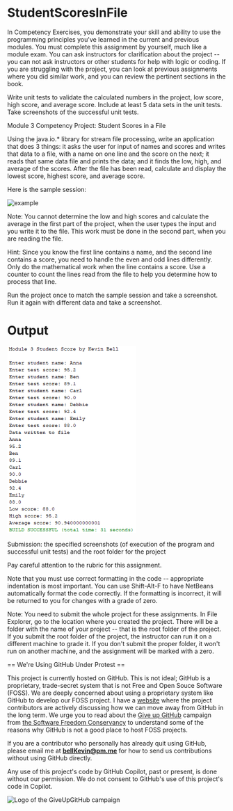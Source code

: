 # StudentScoresInFile

In Competency Exercises, you demonstrate your skill and ability to use the programming principles you've learned in the current and previous modules. You must complete this assignment by yourself, much like a module exam. You can ask instructors for clarification about the project -- you can not ask instructors or other students for help with logic or coding. If you are struggling with the project, you can look at previous assignments where you did similar work, and you can review the pertinent sections in the book.

 

Write unit tests to validate the calculated numbers in the project, low score, high score, and average score. Include at least 5 data sets in the unit tests. Take screenshots of the successful unit tests.

 

Module 3 Competency Project: Student Scores in a File

Using the java.io.* library for stream file processing, write an application that does 3 things: it asks the user for input of names and scores and writes that data to a file, with a name on one line and the score on the next; it reads that same data file and prints the data; and it finds the low, high, and average of the scores. After the file has been read, calculate and display the lowest score, highest score, and average score.

Here is the sample session:

![example](https://github.com/bell-kevin/StudentScoresInFile/blob/main/m3-2220-studentScores.PNG)

Note: You cannot determine the low and high scores and calculate the average in the first part of the project, when the user types the input and you write it to the file. This work must be done in the second part, when you are reading the file.

Hint: Since you know the first line contains a name, and the second line contains a score, you need to handle the even and odd lines differently. Only do the mathematical work when the line contains a score. Use a counter to count the lines read from the file to help you determine how to process that line.

Run the project once to match the sample session and take a screenshot. Run it again with different data and take a screenshot.

 # Output
 
 ![output](https://github.com/bell-kevin/Mod3StudentScoresInFile/blob/main/sendHelp.PNG)

Submission: the specified screenshots (of execution of the program and successful unit tests) and the root folder for the project

 

Pay careful attention to the rubric for this assignment.

Note that you must use correct formatting in the code -- appropriate indentation is most important. You can use Shift-Alt-F to have NetBeans automatically format the code correctly. If the formatting is incorrect, it will be returned to you for changes with a grade of zero.

Note: You need to submit the whole project for these assignments. In File Explorer, go to the location where you created the project. There will be a folder with the name of your project -- that is the root folder of the project.  If you submit the root folder of the project, the instructor can run it on a different machine to grade it. If you don't submit the proper folder, it won't run on another machine, and the assignment will be marked with a zero.

== We're Using GitHub Under Protest ==

This project is currently hosted on GitHub.  This is not ideal; GitHub is a
proprietary, trade-secret system that is not Free and Open Souce Software
(FOSS).  We are deeply concerned about using a proprietary system like GitHub
to develop our FOSS project. I have a [website](https://bellKevin.me) where the
project contributors are actively discussing how we can move away from GitHub
in the long term.  We urge you to read about the [Give up GitHub](https://GiveUpGitHub.org) campaign 
from [the Software Freedom Conservancy](https://sfconservancy.org) to understand some of the reasons why GitHub is not 
a good place to host FOSS projects.

If you are a contributor who personally has already quit using GitHub, please
email me at **bellKevin@pm.me** for how to send us contributions without
using GitHub directly.

Any use of this project's code by GitHub Copilot, past or present, is done
without our permission.  We do not consent to GitHub's use of this project's
code in Copilot.

![Logo of the GiveUpGitHub campaign](https://sfconservancy.org/img/GiveUpGitHub.png)
